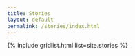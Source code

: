 ```yaml
---
title: Stories
layout: default
permalink: /stories/index.html
---
```


{% include gridlist.html list=site.stories %}
